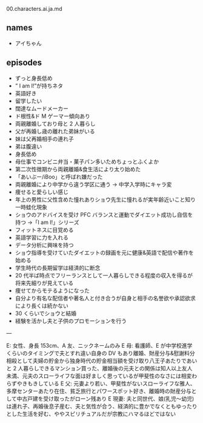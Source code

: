 00.characters.ai.ja.md

## names

- アイちゃん

## episodes

- ずっと身長低め
- ” I am I!”が持ちネタ
- 英語好き
- 留学したい
- 闊達なムードメーカー
- ド根性&ド M ゲーマー傾向あり
- 両親離婚しており母と 2 人暮らし
- 父が再婚し歳の離れた弟妹がいる
- 妹は父再婚相手の連れ子
- 弟は腹違い
- 身長低め
- 母仕事でコンビニ弁当・菓子パン多いためちょっとふくよか
- 第二次性徴期から両親離婚&食生活により太り始めた
- 「あいぶー/iBoo」と呼ばれ嫌だった
- 両親離婚により中学から違う学区に通う → 中学入学時にキャラ変
- 痩せると愛らしい感じ
- 年上の男性に父性含めた憧れありショウ先生に憧れるが実年齢近いこと知り一時蛙化現象
- ショウのアドバイスを受け PFC バランスと運動でダイエット成功し自信を持つ →「I am I!」シリーズ
- フィットネスに目覚める
- 英語学習に力を入れる
- データ分析に興味を持つ
- ショウ指導を受けていたダイエットの録画を元に健康&英語で配信や著作を始める
- 学生時代の長期留学は経済的に断念
- 20 代半ば時点でフリーランスとして一人暮らしできる程度の収入を得るが将来先細りが見えている
- 痩せてからモテるようになった
- 自分より有名な配信者や著名人と付き合うが自身と相手の名誉欲や承認欲求により長くは続かない
- 30 くらいでショウと結婚
- 経験を活かし夫と子供のプロモーションを行う

—

E: 女性、身長 153cm、A 友、ニックネームのみ
E 母: 看護師、E が中学校進学くらいのタイミングで夫とすれ違い自身の DV もあり離婚、財産分与&慰謝料分相殺として夫婦の貯金から独身時代の貯金相当額を受け取り八王子あたりであいと 2 人暮らしできるマンション買った、離婚後の元夫との関係は知人以上友人未満、元夫のスローライフな面は好ましく思っているが甲斐性のなさには相変わらずやきもきしている
E 父: 元妻より若い、甲斐性がないスローライフな雅人、多摩センターあたり在住、貧乏旅行とパワースポット好き、離婚時の財産分与として中古戸建を受け取ったがローン残あり
E 現妻: 夫と同世代、娘(乳児〜幼児)は連れ子、再婚後息子産む、夫と気性が合う、経済的に豊かでなくともゆったりとした生活を好む、ややスピリチュアルだが宗教にハマるほどではない
